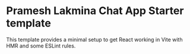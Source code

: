 # Pramesh Lakmina Chat App Starter template

This template provides a minimal setup to get React working in Vite with HMR and some ESLint rules.
